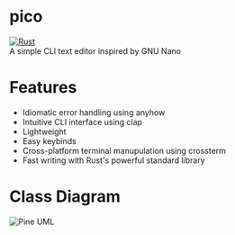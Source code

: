 # pico
[![Rust](https://github.com/AllLiver/pico/actions/workflows/rust.yml/badge.svg?branch=main)](https://github.com/AllLiver/pico/actions/workflows/rust.yml)  
A simple CLI text editor inspired by GNU Nano

# Features
 - Idiomatic error handling using anyhow  
 - Intuitive CLI interface using clap  
 - Lightweight  
 - Easy keybinds  
 - Cross-platform terminal manupulation using crossterm  
 - Fast writing with Rust's powerful standard library  

# Class Diagram

![Pine UML](https://github.com/AllLiver/pine/blob/6969745805aa178cb04b7f41a30f9eb14c2bafd4/img/pico-uml.png "Pine UML")
